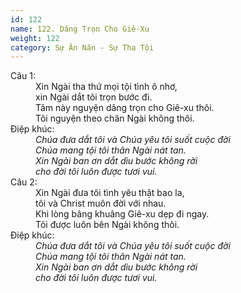 ```yaml
---
id: 122
name: 122. Dâng Trọn Cho Giê-Xu
weight: 122
category: Sự Ăn Năn - Sự Tha Tội
---
```

<dl><dt>Câu 1:</dt><dd data-verse="1">Xin Ngài tha thứ mọi tội tình ô nhơ, <br/>xin Ngài dắt tôi trọn bước đi. <br/>Tâm này nguyện dâng trọn cho Giê-xu thôi. <br/>Tôi nguyện theo chân Ngài không thôi. </dd><dt>Điệp khúc:</dt><dd data-chorus="1"><em>Chúa đưa dắt tôi và Chúa yêu tôi suốt cuộc đời <br/>Chúa mang tội tôi thân Ngài nát tan. <br/>Xin Ngài ban ơn dắt dìu bước không rời <br/>cho đời tôi luôn được tươi vui. </em></dd><dt>Câu 2:</dt><dd data-verse="2">Xin Ngài đưa tôi tình yêu thật bao la, <br/>tôi và Christ muôn đời với nhau. <br/>Khi lòng bâng khuâng Giê-xu dẹp đi ngay. <br/>Tôi được luôn bên Ngài không thôi. </dd><dt>Điệp khúc:</dt><dd data-chorus="1"><em>Chúa đưa dắt tôi và Chúa yêu tôi suốt cuộc đời <br/>Chúa mang tội tôi thân Ngài nát tan. <br/>Xin Ngài ban ơn dắt dìu bước không rời <br/>cho đời tôi luôn được tươi vui. </em></dd></dl>
